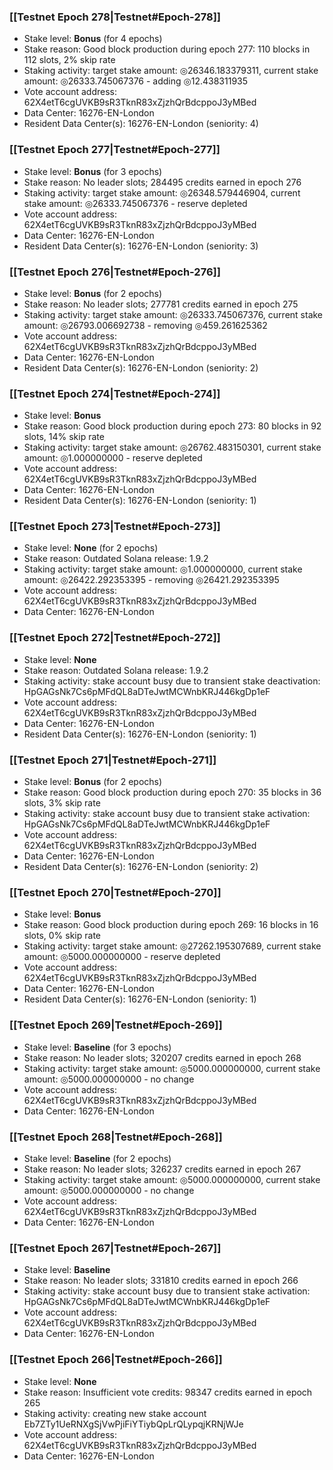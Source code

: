 ### [[Testnet Epoch 278|Testnet#Epoch-278]]
* Stake level: **Bonus** (for 4 epochs)
* Stake reason: Good block production during epoch 277: 110 blocks in 112 slots, 2% skip rate
* Staking activity: target stake amount: ◎26346.183379311, current stake amount: ◎26333.745067376 - adding ◎12.438311935
* Vote account address: 62X4etT6cgUVKB9sR3TknR83xZjzhQrBdcppoJ3yMBed
* Data Center: 16276-EN-London
* Resident Data Center(s): 16276-EN-London (seniority: 4)
### [[Testnet Epoch 277|Testnet#Epoch-277]]
* Stake level: **Bonus** (for 3 epochs)
* Stake reason: No leader slots; 284495 credits earned in epoch 276
* Staking activity: target stake amount: ◎26348.579446904, current stake amount: ◎26333.745067376 - reserve depleted
* Vote account address: 62X4etT6cgUVKB9sR3TknR83xZjzhQrBdcppoJ3yMBed
* Data Center: 16276-EN-London
* Resident Data Center(s): 16276-EN-London (seniority: 3)
### [[Testnet Epoch 276|Testnet#Epoch-276]]
* Stake level: **Bonus** (for 2 epochs)
* Stake reason: No leader slots; 277781 credits earned in epoch 275
* Staking activity: target stake amount: ◎26333.745067376, current stake amount: ◎26793.006692738 - removing ◎459.261625362
* Vote account address: 62X4etT6cgUVKB9sR3TknR83xZjzhQrBdcppoJ3yMBed
* Data Center: 16276-EN-London
* Resident Data Center(s): 16276-EN-London (seniority: 2)
### [[Testnet Epoch 274|Testnet#Epoch-274]]
* Stake level: **Bonus**
* Stake reason: Good block production during epoch 273: 80 blocks in 92 slots, 14% skip rate
* Staking activity: target stake amount: ◎26762.483150301, current stake amount: ◎1.000000000 - reserve depleted
* Vote account address: 62X4etT6cgUVKB9sR3TknR83xZjzhQrBdcppoJ3yMBed
* Data Center: 16276-EN-London
* Resident Data Center(s): 16276-EN-London (seniority: 1)
### [[Testnet Epoch 273|Testnet#Epoch-273]]
* Stake level: **None** (for 2 epochs)
* Stake reason: Outdated Solana release: 1.9.2
* Staking activity: target stake amount: ◎1.000000000, current stake amount: ◎26422.292353395 - removing ◎26421.292353395
* Vote account address: 62X4etT6cgUVKB9sR3TknR83xZjzhQrBdcppoJ3yMBed
* Data Center: 16276-EN-London
### [[Testnet Epoch 272|Testnet#Epoch-272]]
* Stake level: **None**
* Stake reason: Outdated Solana release: 1.9.2
* Staking activity: stake account busy due to transient stake deactivation: HpGAGsNk7Cs6pMFdQL8aDTeJwtMCWnbKRJ446kgDp1eF
* Vote account address: 62X4etT6cgUVKB9sR3TknR83xZjzhQrBdcppoJ3yMBed
* Data Center: 16276-EN-London
* Resident Data Center(s): 16276-EN-London (seniority: 1)
### [[Testnet Epoch 271|Testnet#Epoch-271]]
* Stake level: **Bonus** (for 2 epochs)
* Stake reason: Good block production during epoch 270: 35 blocks in 36 slots, 3% skip rate
* Staking activity: stake account busy due to transient stake activation: HpGAGsNk7Cs6pMFdQL8aDTeJwtMCWnbKRJ446kgDp1eF
* Vote account address: 62X4etT6cgUVKB9sR3TknR83xZjzhQrBdcppoJ3yMBed
* Data Center: 16276-EN-London
* Resident Data Center(s): 16276-EN-London (seniority: 2)
### [[Testnet Epoch 270|Testnet#Epoch-270]]
* Stake level: **Bonus**
* Stake reason: Good block production during epoch 269: 16 blocks in 16 slots, 0% skip rate
* Staking activity: target stake amount: ◎27262.195307689, current stake amount: ◎5000.000000000 - reserve depleted
* Vote account address: 62X4etT6cgUVKB9sR3TknR83xZjzhQrBdcppoJ3yMBed
* Data Center: 16276-EN-London
* Resident Data Center(s): 16276-EN-London (seniority: 1)
### [[Testnet Epoch 269|Testnet#Epoch-269]]
* Stake level: **Baseline** (for 3 epochs)
* Stake reason: No leader slots; 320207 credits earned in epoch 268
* Staking activity: target stake amount: ◎5000.000000000, current stake amount: ◎5000.000000000 - no change
* Vote account address: 62X4etT6cgUVKB9sR3TknR83xZjzhQrBdcppoJ3yMBed
* Data Center: 16276-EN-London
### [[Testnet Epoch 268|Testnet#Epoch-268]]
* Stake level: **Baseline** (for 2 epochs)
* Stake reason: No leader slots; 326237 credits earned in epoch 267
* Staking activity: target stake amount: ◎5000.000000000, current stake amount: ◎5000.000000000 - no change
* Vote account address: 62X4etT6cgUVKB9sR3TknR83xZjzhQrBdcppoJ3yMBed
* Data Center: 16276-EN-London
### [[Testnet Epoch 267|Testnet#Epoch-267]]
* Stake level: **Baseline**
* Stake reason: No leader slots; 331810 credits earned in epoch 266
* Staking activity: stake account busy due to transient stake activation: HpGAGsNk7Cs6pMFdQL8aDTeJwtMCWnbKRJ446kgDp1eF
* Vote account address: 62X4etT6cgUVKB9sR3TknR83xZjzhQrBdcppoJ3yMBed
* Data Center: 16276-EN-London
### [[Testnet Epoch 266|Testnet#Epoch-266]]
* Stake level: **None**
* Stake reason: Insufficient vote credits: 98347 credits earned in epoch 265
* Staking activity: creating new stake account Eb7ZTy1UeRNXgSjVwPjiFiYTiybQpLrQLypqjKRNjWJe
* Vote account address: 62X4etT6cgUVKB9sR3TknR83xZjzhQrBdcppoJ3yMBed
* Data Center: 16276-EN-London